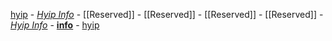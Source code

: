 [hyip](https://github.com/hyip) - [*Hyip Info*](https://github.com/hyip/info/wiki) - [[Reserved]] - [[Reserved]] - [[Reserved]] - [[Reserved]] - [*Hyip Info*](https://github.com/hyip/info/wiki) - [**info**](https://github.com/hyip/info) - [hyip](https://github.com/hyip)